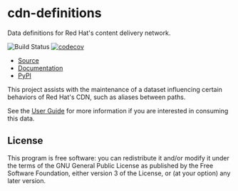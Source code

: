 cdn-definitions
===============

Data definitions for Red Hat's content delivery network.

![Build Status](https://github.com/release-engineering/cdn-definitions/actions/workflows/tests.yml/badge.svg)
[![codecov](https://codecov.io/gh/release-engineering/cdn-definitions/branch/master/graph/badge.svg?token=UFA82N1J4J)](https://codecov.io/gh/release-engineering/cdn-definitions)

- [Source](https://github.com/release-engineering/cdn-definitions)
- [Documentation](https://release-engineering.github.io/cdn-definitions/)
- [PyPI](https://pypi.org/project/cdn-definitions)

This project assists with the maintenance of a dataset influencing certain behaviors
of Red Hat's CDN, such as aliases between paths.

See the
[User Guide](https://release-engineering.github.io/cdn-definitions/userguide.html#) for more information
if you are interested in consuming this data.

License
-------

This program is free software: you can redistribute it and/or modify
it under the terms of the GNU General Public License as published by
the Free Software Foundation, either version 3 of the License, or
(at your option) any later version.
